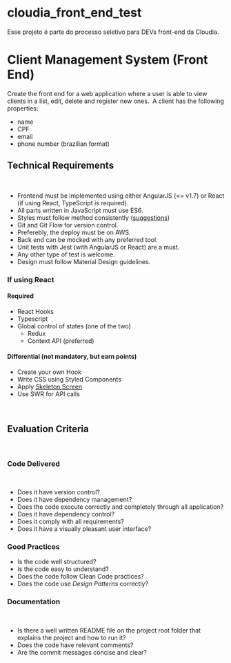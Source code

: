 # cloudia_front_end_test
Esse projeto é parte do processo seletivo para DEVs front-end da Cloudia.

# Client Management System (Front End)
Create the front end for a web application where a user is able to view clients in a list, edit, delete and register new ones.
​
A client has the following properties:
- name
- CPF
- email
- phone number (brazilian format)
​
## Technical Requirements
​
* Frontend must be implemented using either AngularJS (<= v1.7) or React (if using React, TypeScript is required).
* All parts written in JavaScript must use ES6.
* Styles must follow method consistently ([suggestions](https://css-tricks.com/methods-organize-css/))
* Git and Git Flow for version control.
* Preferebly, the deploy must be on AWS.
* Back end can be mocked with any preferred tool.
* Unit tests with Jest (with AngularJS or React) are a must.
* Any other type of test is welcome.
* Design must follow Material Design guidelines.

### If using React

#### Required

* React Hooks
* Typescript
* Global control of states (one of the two)
  * Redux
  * Context API (preferred)

#### Differential (not mandatory, but earn points)

* Create your own Hook
* Write CSS using Styled Components
* Apply [Skeleton Screen](https://brasil.uxdesign.cc/como-as-skeletons-screens-podem-ajudar-a-aprimoram-experi%C3%AAncia-de-uso-do-seu-produto-987c736651ca )
* Use SWR for API calls

​
## Evaluation Criteria
​
### Code Delivered
​
* Does it have version control?
* Does it have dependency management?
* Does the code execute correctly and completely through all application?
* Does it have dependency control?
* Does it comply with all requirements?
* Does it have a visually pleasant user interface?
​
### Good Practices
* Is the code well structured?
* Is the code easy to understand?
* Does the code follow Clean Code practices?
* Does the code use _Design Patterns_ correctly?
​
### Documentation
​
* Is there a well written README file on the project root folder that explains the project and how to run it?
* Does the code have relevant comments?
* Are the commit messages concise and clear?
